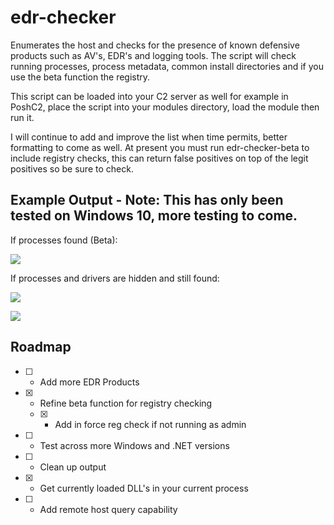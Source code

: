 # edr-checker
Enumerates the host and checks for the presence of known defensive products such as AV's, EDR's and logging tools. The script will check running processes, process metadata, common install directories and if you use the beta function the registry.

This script can be loaded into your C2 server as well for example in PoshC2, place the script into your modules directory, load the module then run it.

I will continue to add and improve the list when time permits, better formatting to come as well. At present you must run edr-checker-beta to include registry checks, this can return false positives on top of the legit positives so be sure to check.

## Example Output - Note: This has only been tested on Windows 10, more testing to come.

If processes found (Beta):

![](https://raw.githubusercontent.com/PwnDexter/edr-checker/master/Images/edr-beta-exch-adm.png)

If processes and drivers are hidden and still found:

![](https://raw.githubusercontent.com/PwnDexter/edr-checker/master/Images/hidden-edr-check-adm.png)

![](https://raw.githubusercontent.com/PwnDexter/edr-checker/master/Images/hidden-edr-check-adm-bonus.png)

## Roadmap
- [ ] - Add more EDR Products
- [x] - Refine beta function for registry checking
  - [x] - Add in force reg check if not running as admin
- [ ] - Test across more Windows and .NET versions
- [ ] - Clean up output
- [x] - Get currently loaded DLL's in your current process
- [ ] - Add remote host query capability
